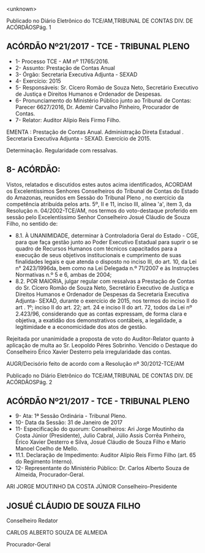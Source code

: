 &lt;unknown&gt;

Publicado  no  Diário Eletrônico do TCE/AM,TRIBUNAL DE CONTAS DIV. DE  ACÓRDÃOSPág. 1

## ACÓRDÃO Nº21/2017 - TCE - TRIBUNAL PLENO

- 1- Processo TCE - AM nº 11765/2016.
- 2- Assunto: Prestação de Contas Anual
- 3- Órgão: Secretaria Executiva Adjunta - SEXAD
- 4- Exercício: 2015
- 5- Responsáveis: Sr.  Cícero Romão de Souza Neto, Secretário Executivo de Justiça e Direitos Humanos e Ordenador de Despesas.
- 6- Pronunciamento  do  Ministério  Público  junto  ao  Tribunal  de  Contas: Parecer 6627/2016, Dr. Ademir Carvalho Pinheiro, Procurador de Contas.
- 7- Relator: Auditor Alípio Reis Firmo Filho.

EMENTA : Prestação de Contas Anual. Administração Direta Estadual . Secretaria Executiva Adjunta - SEXAD. Exercício de 2015.

Determinação. Regularidade com ressalvas.

## 8- ACÓRDÃO:

Vistos, relatados e discutidos estes autos acima identificados, ACORDAM os Excelentíssimos Senhores Conselheiros do Tribunal de Contas do Estado do Amazonas, reunidos em Sessão do Tribunal Pleno , no exercício da competência atribuída pelos arts. 5º,  II e 11, inciso III, alínea 'a', item 3, da Resolução n. 04/2002-TCE/AM, nos termos do voto-destaque  proferido  em  sessão  pelo  Excelentíssimo  Senhor  Conselheiro  Josué Cláudio de Souza Filho, no sentido de:

- 8.1. À UNANIMIDADE, determinar à Controladoria Geral do Estado - CGE, para que faça gestão junto ao Poder Executivo Estadual para suprir o se quadro de Recursos Humanos  com  técnicos  capacitados para a execução  de  seus  objetivos institucionais e cumprimento  de  suas finalidades legais e que atenda o disposto no inciso III, do art. 10, da Lei n° 2423/1996da, bem como na Lei Delegada n.º 71/2007 e às Instruções Normativas n.º 5 e 6, ambas de 2004;
- 8.2. POR MAIORIA, julgar regular com ressalvas a Prestação de Contas do Sr. Cícero Romão de Souza Neto, Secretário Executivo de Justiça e Direitos  Humanos  e  Ordenador  de  Despesas  da  Secretaria  Executiva Adjunta- SEXAD, durante o exercício de 2015, nos termos do inciso II do art . 1º;  inciso  II  do  art.  22;  art.  24 e  inciso  II  do  art.  72,  todos  da  Lei  nº 2.423/96,  considerando  que  as  contas  expressam,  de  forma  clara  e objetiva, a exatidão  dos  demonstrativos  contábeis,  a  legalidade,  a legitimidade e a economicidade dos atos de gestão.

Rejeitada por unanimidade a proposta de voto do Auditor-Relator quanto à aplicação de multa ao Sr. Leopoldo Péres Sobrinho. Vencido o Destaque do Conselheiro Érico Xavier Desterro pela irregularidade das contas.

AUGR/Decisório feito de acordo com a Resolução nº 30/2012-TCE/AM

Publicado  no  Diário Eletrônico do TCE/AM,TRIBUNAL DE CONTAS DIV. DE  ACÓRDÃOSPág. 2

## ACÓRDÃO Nº21/2017 - TCE - TRIBUNAL PLENO

- 9- Ata: 1ª Sessão Ordinária - Tribunal Pleno.
- 10-  Data da Sessão: 31 de Janeiro de 2017
- 11-  Especificação  do  quorum: Conselheiros: Ari Jorge  Moutinho  da  Costa  Júnior (Presidente), Julio Cabral,  Júlio Assis Corrêa Pinheiro, Érico Xavier Desterro e Silva, Josué Cláudio de Souza Filho e Mario Manoel Coelho de Mello.
- 11.1. Declaração de Impedimento: Auditor Alípio Reis Firmo Filho (art. 65 do Regimento Interno).
- 12-  Representante  do  Ministério  Público: Dr. Carlos  Alberto  Souza  de Almeida, Procurador-Geral.

ARI JORGE MOUTINHO DA COSTA JÚNIOR Conselheiro-Presidente

## JOSUÉ CLÁUDIO DE SOUZA FILHO

Conselheiro Redator

CARLOS ALBERTO SOUZA DE ALMEIDA

Procurador-Geral